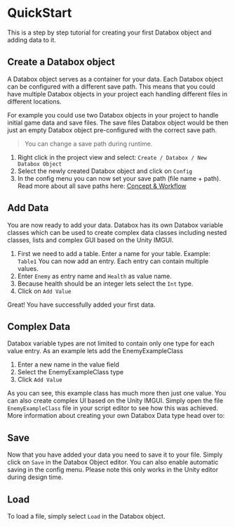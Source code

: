 # QuickStart

This is a step by step tutorial for creating your first Databox object and adding data to it.

## Create a Databox object
A Databox object serves as a container for your data. Each Databox object can be configured with a different save path. 
This means that you could have multiple Databox objects in your project each handling different files in different locations.

For example you could use two Databox objects in your project to handle initial game data and save files.
The save files Databox object would be then just an empty Databox object pre-configured with the correct save path.  
> You can change a save path during runtime.

1. Right click in the project view and select: `Create / Databox / New Databox Object`  
2. Select the newly created Databox object and click on `Config`  
3. In the config menu you can now set your save path (file name + path). Read more about all save paths here: [Concept & Workflow](/ConceptAndWorkflow.md)  

## Add Data
You are now ready to add your data.
Databox has its own Databox variable classes which can be used to create complex data classes including nested classes, lists and complex GUI based on the Unity IMGUI.

1. First we need to add a table. Enter a name for your table. Example: `Table1`
You can now add an entry. Each entry can contain multiple values.
2. Enter `Enemy` as entry name and `Health` as value name.
3. Because health should be an integer lets select the `Int` type.
4. Click on `Add Value`

Great! You have successfully added your first data.

## Complex Data
Databox variable types are not limited to contain only one type for each value entry.
As an example lets add the EnemyExampleClass
1. Enter a new name in the value field
2. Select the EnemyExampleClass type 
3. Click `Add Value`

As you can see, this example class has much more then just one value. You can also create complex UI based on the Unity IMGUI.
Simply open the file `EnemyExampleClass` file in your script editor to see how this was achieved.
More information about creating your own Databox Data type head over to:


## Save
Now that you have added your data you need to save it to your file.
Simply click on `Save` in the Databox Object editor.
You can also enable automatic saving in the config menu. Please note this only works in the Unity editor during design time.

## Load 
To load a file, simply select `Load` in the Databox object.
